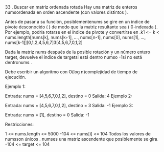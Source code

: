33 . Buscar en matriz ordenada rotada
Hay una matriz de enteros numsordenada en orden ascendente (con valores distintos ).

Antes de pasar a su función, posiblementenums se gire en un índice de pivote desconocido ( ) de modo que la matriz resultante sea ( 0-indexada ). Por ejemplo, podría rotarse en el índice de pivote y convertirse en .k1 <= k < nums.length[nums[k], nums[k+1], ..., nums[n-1], nums[0], nums[1], ..., nums[k-1]][0,1,2,4,5,6,7]3[4,5,6,7,0,1,2]

Dada la matriz nums después de la posible rotación y un número entero target, devuelve el índice de targetsi está dentro numso -1si no está dentronums .

Debe escribir un algoritmo con O(log n)complejidad de tiempo de ejecución.

Ejemplo 1:

Entrada: nums = [4,5,6,7,0,1,2], destino = 0
Salida: 4
Ejemplo 2:

Entrada: nums = [4,5,6,7,0,1,2], destino = 3
Salida: -1
Ejemplo 3:

Entrada: nums = [1], destino = 0
Salida: -1

Restricciones:

1 <= nums.length <= 5000
-104 <= nums[i] <= 104
Todos los valores de numsson únicos .
numses una matriz ascendente que posiblemente se gira.
-104 <= target <= 104
